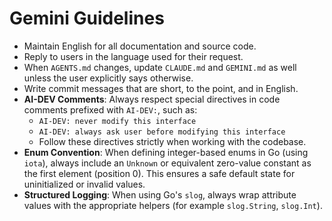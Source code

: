 # Gemini Guidelines

- Maintain English for all documentation and source code.
- Reply to users in the language used for their request.
- When `AGENTS.md` changes, update `CLAUDE.md` and `GEMINI.md` as well unless the user explicitly says otherwise.
- Write commit messages that are short, to the point, and in English.
- **AI-DEV Comments**: Always respect special directives in code comments prefixed with `AI-DEV:`, such as:
  - `AI-DEV: never modify this interface`
  - `AI-DEV: always ask user before modifying this interface`
  - Follow these directives strictly when working with the codebase.
- **Enum Convention**: When defining integer-based enums in Go (using `iota`), always include an `Unknown` or equivalent zero-value constant as the first element (position 0). This ensures a safe default state for uninitialized or invalid values.
- **Structured Logging**: When using Go's `slog`, always wrap attribute values with the appropriate helpers (for example `slog.String`, `slog.Int`).
